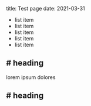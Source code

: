 title: Test page
date: 2021-03-31

* list item
* list item
* list item
* list item
* list item
<!--break-->
## # heading #


lorem ipsum dolores

## # heading #
